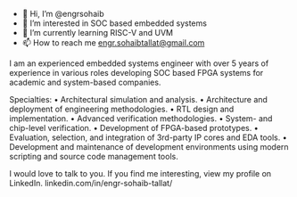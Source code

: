 - 👋 Hi, I’m @engrsohaib
- 👀 I’m interested in SOC based embedded systems
- 🌱 I’m currently learning RISC-V and UVM
- 📫 How to reach me engr.sohaibtallat@gmail.com

I am an experienced embedded systems engineer with over 5 years of experience in various roles developing SOC based FPGA systems for academic and system-based companies.

Specialties:
•	Architectural simulation and analysis.
•	Architecture and deployment of engineering methodologies.
•	RTL design and implementation.
•	Advanced verification methodologies.
•	System- and chip-level verification.
•	Development of FPGA-based prototypes.
•	Evaluation, selection, and integration of 3rd-party IP cores and EDA tools.
•	Development and maintenance of development environments using modern scripting and source code management tools.


I would love to talk to you. If you find me interesting, view my profile on LinkedIn.
linkedin.com/in/engr-sohaib-tallat/




<!---
engrsohaib/engrsohaib is a ✨ special ✨ repository because its `README.md` (this file) appears on your GitHub profile.
You can click the Preview link to take a look at your changes.
--->
